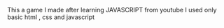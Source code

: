 This a game I made after learning JAVASCRIPT from youtube
I used only basic html , css and javascript
